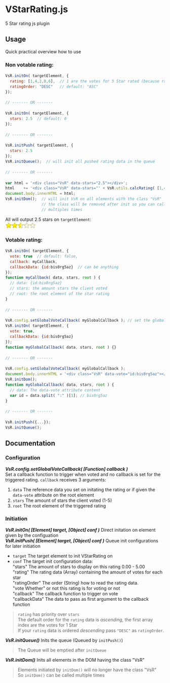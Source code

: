 # VStarRating.js

5 Star rating js plugin

## Usage
  
  Quick practical overview how to use
  
### Non votable rating:
```js
VsR.initOn( targetElement, {
  rating: [1,4,2,0,6],  // 1 are the votes for 5 Star rated (because ratingOrder is set to "DESC")
  ratingOrder: "DESC"   // default: "ASC"
});

// ------- OR -------

VsR.initOn( targetElement, {
  stars: 2.5  // default: 0
});

// ------- OR -------

VsR.initPush( targetElement, {
  stars: 2.5
});
VsR.initQueue();  // will init all pushed rating data in the queue

// ------- OR -------

var html = '<div class="VsR" data-stars="2.5"></div>';
html    += '<div class="VsR" data-stars="' + VsR.utils.calcRating( [1,4,2,0,6], "DESC" ) + '"></div>';
document.body.innerHTML = html;
VsR.initDom();  // will init VsR on all elements with the class "VsR"
                // the class will be removed after init so you can call VsR.initDom()
                // multiples times
```
All will output 2.5 stars on `targetElement`:  
![2.5 stars](https://github.com/SchwSimon/VStarRating.js/blob/master/md/2.5stars.png "2.5 stars rated")

### Votable rating:
```js
VsR.initOn( targetElement, {
  vote: true  // default: false,
  callback: myCallback,
  callbackData: {id:bis0rg5az}  // can be anything
});
function myCallback( data, stars, root ) {
  // data: {id:bis0rg5az}
  // stars: the amount stars the client voted
  // root: the root element of the star rating
}

// ------- OR -------

VsR.config.setGlobalVoteCallback( myGlobalCallback ); // set the global vote callback
VsR.initOn( targetElement, {
  vote: true,
  callbackData: {id:bis0rg5az}
});
function myGlobalCallback( data, stars, root ) {}

// ------- OR -------

VsR.config.setGlobalVoteCallback( myGlobalCallback );
document.body.innerHTML = '<div class="VsR" data-vote="id:bis0rg5az"></div>';
VsR.initDom();
function myGlobalCallback( data, stars, root ) {
  // data: The data-vote attribute content
  var id = data.split( ":" )[1]; // bis0rg5az
}

// ------- OR -------

VsR.initPush({...});
VsR.initQueue(); 

```

## Documentation

### Configuration

**_VsR.config.setGlobalVoteCallback( [Function] callback )_**  
Set a callback function to trigger when voted and no callback is set for the triggered rating.
`callback` receives 3 arguments:  
1. `data` The reference data you set on initating the rating or if given the `data-vote` attribute on the root element  
2. `stars` The amount of stars the client voted (1-5)  
3. `root` The root element of the triggered rating  

### Initiation

**_VsR.initOn( [Element] target, [Object] conf )_** Direct initation on element given by the configuation  
**_VsR.initPush( [Element] target, [Object] conf )_** Queue init configurations for later initiation  
  * `target` The target element to init VStarRating on  
  * `conf` The target init configuration data:  
   "stars" The amount of stars to display on this rating 0.00 - 5.00  
   "rating" The rating data (Array) containing the amount of votes for each star  
   "ratingOrder" The order (String) how to read the rating data.  
   "vote Whether" or not this rating is for voting or not  
   "callback" The callback function to trigger on vote  
   "callbackData" The data to pass as first argument to the callback function  

> `rating` has priority over `stars`  
> The default order for the `rating` data is *ascending*, the first array index are the votes for 1 Star  
> If your `rating` data is ordered *descending* pass `"DESC"` as `ratingOrder`.

**_VsR.initQueue()_**  Inits the queue (Queued by `initPush()`)  
> The Queue will be emptied after `initQueue`

**_VsR.initDom()_** Inits all elements in the DOM having the class "VsR"  
> Elements initiated by `initDom()` will no longer have the class "VsR"  
> So `initDom()` can be called multiple times


